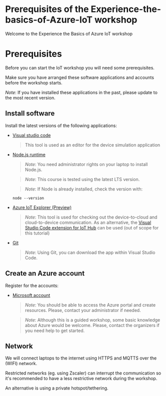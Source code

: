 # Prerequisites of the Experience-the-basics-of-Azure-IoT workshop

Welcome to the Experience the Basics of Azure IoT workshop

# Prerequisites

Before you can start the IoT workshop you will need some prerequisites. 

Make sure you have arranged these software applications and accounts before the workshop starts.

_Note_: If you have installed these applications in the past, please update to the most recent version.

## Install software

Install the latest versions of the following applications:

- <a href="https://code.visualstudio.com/?WT.mc_id=IoT-MVP-5002324" target="_blank">Visual studio code</a>

  > This tool is used as an editor for the device simulation application

- <a href="https://nodejs.org/en/download/" target="_blank">Node.js runtime</a>

  > *Note*: You need administrator rights on your laptop to install Node.js.

  > *Note*: This course is tested using the latest LTS version.

  > *Note*: If Node is already installed, check the version with:

      node --version

- <a href="https://github.com/Azure/azure-iot-explorer/releases?WT.mc_id=IoT-MVP-5002324" target="_blank">Azure IoT Explorer (Preview)</a>

  > *Note*: This tool is used for checking out the device-to-cloud and cloud-to-device communication. As an alternative, the <a href="https://marketplace.visualstudio.com/items?itemName=vsciot-vscode.azure-iot-toolkit&WT.mc_id=IoT-MVP-5002324" target="_blank">Visual Studio Code extension for IoT Hub</a> can be used (out of scope for this tutorial)

- <a href="https://git-scm.com/downloads" target="_blank">Git</a>

  > *Note*: Using Git, you can download the app within Visual Studio Code.

## Create an Azure account

Register for the accounts:

- <a href="https://azure.microsoft.com/en-us/free/" target="_blank">Microsoft account</a>
  > *Note*: You should be able to access the Azure portal and create resources. Please, contact your administrator if needed.
  
  > *Note*: Although this is a guided workshop, some basic knowledge about Azure would be welcome. Please, contact the organizers if you need help to get started.

## Network

We will connect laptops to the internet using HTTPS and MQTTS over the (WIFI) network. 

Restricted networks (eg. using Zscaler) can interrupt the communication so it's recommended to have a less restrictive network during the workshop. 

An alternative is using a private hotspot/tethering.
